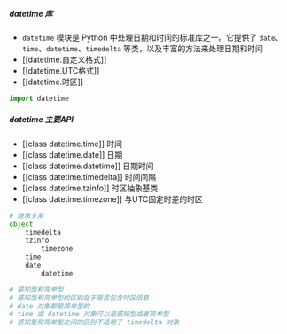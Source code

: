 ##### datetime 库
- `datetime` 模块是 Python 中处理日期和时间的标准库之一。它提供了 `date`、`time`、`datetime`、`timedelta` 等类，以及丰富的方法来处理日期和时间
- [[datetime.自定义格式]]
- [[datetime.UTC格式]]
- [[datetime.时区]]
```python
import datetime
```
##### datetime 主要API
- [[class datetime.time]]  时间
- [[class datetime.date]] 日期
- [[class datetime.datetime]]  日期时间
- [[class datetime.timedelta]]  时间间隔
- [[class datetime.tzinfo]]  时区抽象基类
- [[class datetime.timezone]] 与UTC固定时差的时区
```python
# 继承关系
object
    timedelta
    tzinfo
        timezone
    time
    date
        datetime

# 感知型和简单型
# 感知型和简单型的区别在于是否包含时区信息
# date 对象都是简单型的
# time 或 datetime 对象可以是感知型或者简单型
# 感知型和简单型之间的区别不适用于 timedelta 对象
```